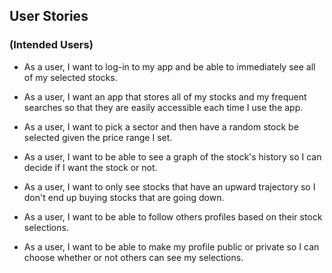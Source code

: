 ## User Stories

### (Intended Users)

* As a user, I want to log-in to my app and be able to immediately see all of my selected stocks.
  
* As a user, I want an app that stores all of my stocks and my frequent searches so that they are easily accessible each time I use the app.
  
* As a user, I want to pick a sector and then have a random stock be selected given the price range I set. 

* As a user, I want to be able to see a graph of the stock's history so I can decide if I want the stock or not. 

* As a user, I want to only see stocks that have an upward trajectory so I don't end up buying stocks that are going down.  
  
* As a user, I want to be able to follow others profiles based on their stock selections. 
  
* As a user, I want to be able to make my profile public or private so I can choose whether or not others can see my selections. 
  



